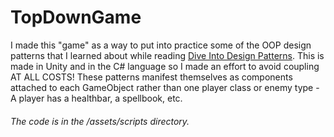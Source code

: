 # TopDownGame

I made this "game" as a way to put into practice some of the OOP design patterns that I learned about while reading [Dive Into Design Patterns](https://refactoring.guru/design-patterns/book). This is made in Unity and in the C# language
so I made an effort to avoid coupling AT ALL COSTS! These patterns manifest themselves as components attached to each GameObject rather than one player class or enemy type - A player has a healthbar, a spellbook, etc.

###### The code is in the /assets/scripts directory.
